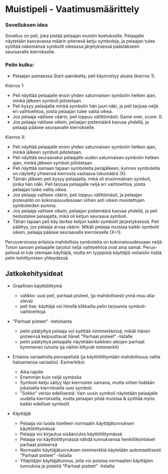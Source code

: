 ﻿# Muistipeli - Vaatimusmäärittely

### Sovelluksen idea

Sovellus on peli, joka pistää pelaajan muistin koetukselle. Pelaajalle näytetään kasvavassa määrin pitenevä ketju symboleja, ja pelaajan tulee 
syöttää näkemänsä symbolit oikeassa järjetyksessä päästäkseen seuraavalle kierrokselle.


### Pelin kulku:

- Pelaajan painaessa Start-painiketta, peli käynnistyy alusta (kierros 1).

Kierros 1:
- Peli näyttää pelaajalle ensin yhden satunnaisen symbolin hetken ajan, minkä jälkeen symboli piilotetaan.
- Peli kysyy pelaajalta minkä symbolin hän juuri näki, ja peli tarjoaa neljä eri vaihtoehtoa, joista pelaajan tulee valita oikea.
- Jos pelaaja valitsee väärin, peli loppuu välittömästi: Game over, score: 0.
- Jos pelaaja valitsee oikein, pelaajan pistemäärä kasvaa yhdellä, ja pelaaja pääsee seuraavalle kierrokselle.

Kierros X:
- Peli näyttää pelaajalle ensin yhden satunnaisen symbolin hetken ajan, minkä jälkeen symboli piilotetaan.
- Peli näyttää seuraavaksi pelaajalle uuden satunnaisen symbolin hetken ajan, minkä jälkeen symboli piilotetaan.
- Peli näyttää samaan tapaan symboleita peräjälkeen, kunnes symboleita on näytetty yhteensä kierrosta vastaava lukumäärä (X).
- Tämän jälkeen peli kysyy pelaajalta, mikä oli ensimmäinen symboli, jonka hän näki. Peli tarjoaa pelaajalle neljä eri vaihtoehtoa, joista pelaajan tulee valita oikea.
- Jos pelaaja valitsee väärin, peli loppuu välittömästi, ja pelaajan pistesaldo on kokonaisuudessaan siihen asti oikein muistettujen symboleiden summa.
- Jos pelaaja valitsee oikein, pelaajan pistemäärä kasvaa yhdellä, ja peli tiedustelee pelaajalta, mikä oli ketjun seuraava symboli.
- Tähän tapaan peli käy lävitse ketjun kaikki symbolit järjestyksessä. Peli päättyy, jos pelaaja arvaa väärin. Mikäli pelaaja muistaa kaikki symbolit oikein, pelaaja 
pääsee seuraavalle kierrokselle (X+1).

Perusversiossa erilaisia mahdollisia symboleita on kokonaisuudessaan neljä. Toisin sanoen pelaajalle tarjotut neljä vaihtoehtoa ovat aina samat. Perus-pelissä ei tule olemaan käyttäjiä, mutta eri tyyppisiä käyttäjiä voitaisiin lisätä pelin kehittymisen yhteydessä. 



## Jatkokehitysideat

- Graafinen käyttöliittymä
  - valikko: uusi peli, parhaat pisteet, (ja mahdollisesti ynnä muu alla-oleva)
  - peli itse: käyttäjä voi hiirellä klikkailla pelin tarjoamia symboli-vaihtoehtoja
   
- "Parhaat pisteet" -tietokanta
   - pelin päätyttyä pelaaja voi syöttää nimimerkkinsä, mikäli hänen pisteensä kelpuuttavat hänet "Parhaat pisteet" -listalle
   - pelin päätyttyä pelaajalle näytetään kaikkien aikojen parhaat kymmenen tulosta (ja näihin liittyvät nimimerkit)

- Erilaisia variaatioita peruspelistä (ja käyttöliittymään mahdollisuus valita haluamansa variaatio). Esimerkiksi:
   - Aika rajoite
   - Enemmän kuin neljä symbolia
   - Symboli-ketju säilyy läpi kierrosten samana, mutta siihen lisätään jokaisella kierroksella uusi symboli.
   - "Sokko" versio edellisestä: Vain uusin symboli näytetään pelaajalle uudella kierroksella, mutta pelaajan pitää muistaa & syöttää myös kaikki edelliset symbolit

- Käyttäjät
  - Pelaaja voi luoda itselleen normaalin käyttäjätunnuksen käyttöliittymässä
  - Pelaaja voi kirjautua sisään/ulos käyttöliittymässä
  - Pelaaja voi käyttöliittymässä nähdä tunnuksensa henkilökohtaiset parhaat pisteensä
  - Normaalin käyttäjätunnuksen nimimerkkiä käytetään automaattisesti "Parhaat pisteet" -listalla
  - Ylläpitäjän käyttäjätunnus, jolla voi poistaa normaalien käyttäjien tunnuksia ja pisteitä "Parhaat pisteet" -listalta
  

